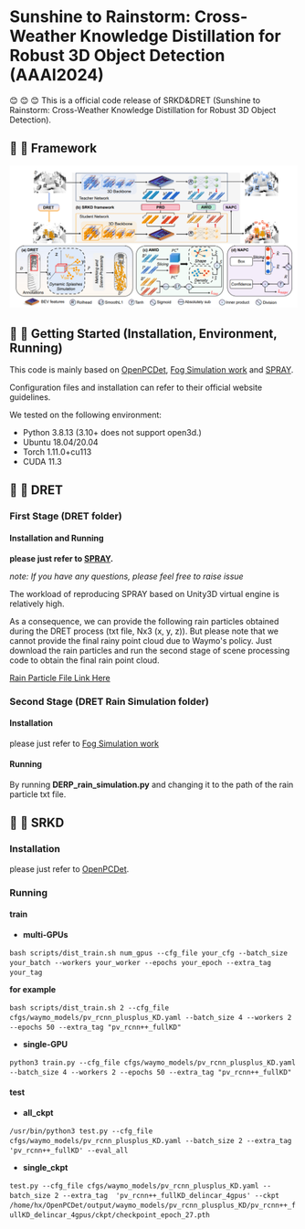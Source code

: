 
# Sunshine to Rainstorm: Cross-Weather Knowledge Distillation for Robust 3D Object Detection (AAAI2024)


:blush: :blush: :blush:	
This is a official code release of SRKD&DRET (Sunshine to Rainstorm: Cross-Weather Knowledge Distillation for Robust 3D Object Detection). 



## :crystal_ball: :crystal_ball: Framework
![image](https://github.com/ylwhxht/SRKD-DRET/blob/main/framework.png?raw=true)

## :confetti_ball: :confetti_ball: Getting Started (Installation, Environment, Running)

This code is mainly based on [OpenPCDet](https://github.com/open-mmlab/OpenPCDet), [Fog Simulation work](https://github.com/MartinHahner/LiDAR_fog_sim) and [SPRAY](https://github.com/Wachemanston/Reconstruction-and-Synthesis-of-Lidar-Point-Clouds-of-Spray).

Configuration files and installation can refer to their official website guidelines.

We tested on the following environment:

* Python 3.8.13 (3.10+ does not support open3d.)
* Ubuntu 18.04/20.04
* Torch 1.11.0+cu113
* CUDA 11.3


## :balloon: :balloon: DRET 


### First Stage (DRET folder)

#### Installation and Running

**please just refer to [SPRAY](https://github.com/Wachemanston/Reconstruction-and-Synthesis-of-Lidar-Point-Clouds-of-Spray).**

*note: If you have any questions, please feel free to raise issue*

The workload of reproducing SPRAY based on Unity3D virtual engine is relatively high.

As a consequence, we can provide the following rain particles obtained during the DRET process (txt file, Nx3 (x, y, z)). But please note that we cannot provide the final rainy point cloud due to Waymo's policy. Just download the rain particles and run the second stage of scene processing code to obtain the final rain point cloud.


[Rain Particle File Link Here](https://drive.google.com/file/d/1q5HMEo3dayOy1GqRCHmVNiYxCI1jkABd/view?usp=drive_link)


### Second Stage (DRET Rain Simulation folder)
#### Installation

please just refer to [Fog Simulation work](https://github.com/MartinHahner/LiDAR_fog_sim)

#### Running

By running **DERP_rain_simulation.py** and changing it to the path of the rain particle txt file.


## :balloon: :balloon: SRKD

### Installation

please just refer to [OpenPCDet](https://github.com/open-mmlab/OpenPCDet).


### Running 
####  train
* **multi-GPUs**

`bash scripts/dist_train.sh num_gpus --cfg_file your_cfg --batch_size your_batch --workers your_worker --epochs your_epoch --extra_tag your_tag`

**for example**

`bash scripts/dist_train.sh 2 --cfg_file cfgs/waymo_models/pv_rcnn_plusplus_KD.yaml --batch_size 4 --workers 2 --epochs 50 --extra_tag "pv_rcnn++_fullKD"`

* **single-GPU**


`python3 train.py --cfg_file cfgs/waymo_models/pv_rcnn_plusplus_KD.yaml --batch_size 4 --workers 2 --epochs 50 --extra_tag "pv_rcnn++_fullKD"`

#### test
* **all_ckpt**


`/usr/bin/python3 test.py --cfg_file cfgs/waymo_models/pv_rcnn_plusplus_KD.yaml --batch_size 2 --extra_tag 'pv_rcnn++_fullKD' --eval_all`

* **single_ckpt**

 
`test.py --cfg_file cfgs/waymo_models/pv_rcnn_plusplus_KD.yaml --batch_size 2 --extra_tag  'pv_rcnn++_fullKD_delincar_4gpus' --ckpt /home/hx/OpenPCDet/output/waymo_models/pv_rcnn_plusplus_KD/pv_rcnn++_fullKD_delincar_4gpus/ckpt/checkpoint_epoch_27.pth`
